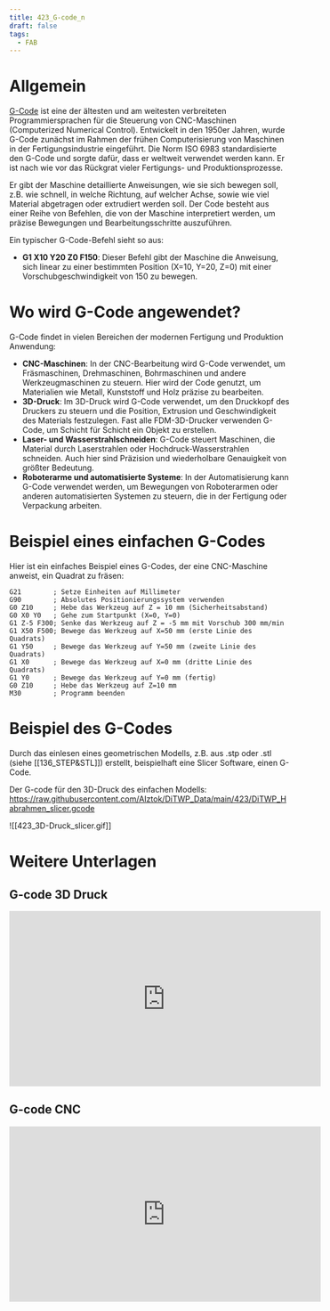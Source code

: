 ```yaml
---
title: 423_G-code_n
draft: false
tags:
  - FAB
---
```

# Allgemein

[G-Code](https://en.wikipedia.org/wiki/G-code) ist eine der ältesten und am weitesten verbreiteten Programmiersprachen für die Steuerung von CNC-Maschinen (Computerized Numerical Control). Entwickelt in den 1950er Jahren, wurde G-Code zunächst im Rahmen der frühen Computerisierung von Maschinen in der Fertigungsindustrie eingeführt. Die Norm ISO 6983 standardisierte den G-Code und sorgte dafür, dass er weltweit verwendet werden kann. Er ist nach wie vor das Rückgrat vieler Fertigungs- und Produktionsprozesse.

Er gibt der Maschine detaillierte Anweisungen, wie sie sich bewegen soll, z.B. wie schnell, in welche Richtung, auf welcher Achse, sowie wie viel Material abgetragen oder extrudiert werden soll. Der Code besteht aus einer Reihe von Befehlen, die von der Maschine interpretiert werden, um präzise Bewegungen und Bearbeitungsschritte auszuführen.

Ein typischer G-Code-Befehl sieht so aus:

- **G1 X10 Y20 Z0 F150**: Dieser Befehl gibt der Maschine die Anweisung, sich linear zu einer bestimmten Position (X=10, Y=20, Z=0) mit einer Vorschubgeschwindigkeit von 150 zu bewegen.

# Wo wird G-Code angewendet?

G-Code findet in vielen Bereichen der modernen Fertigung und Produktion Anwendung:

- **CNC-Maschinen**: In der CNC-Bearbeitung wird G-Code verwendet, um Fräsmaschinen, Drehmaschinen, Bohrmaschinen und andere Werkzeugmaschinen zu steuern. Hier wird der Code genutzt, um Materialien wie Metall, Kunststoff und Holz präzise zu bearbeiten.
- **3D-Druck**: Im 3D-Druck wird G-Code verwendet, um den Druckkopf des Druckers zu steuern und die Position, Extrusion und Geschwindigkeit des Materials festzulegen. Fast alle FDM-3D-Drucker verwenden G-Code, um Schicht für Schicht ein Objekt zu erstellen.
- **Laser- und Wasserstrahlschneiden**: G-Code steuert Maschinen, die Material durch Laserstrahlen oder Hochdruck-Wasserstrahlen schneiden. Auch hier sind Präzision und wiederholbare Genauigkeit von größter Bedeutung.
- **Roboterarme und automatisierte Systeme**: In der Automatisierung kann G-Code verwendet werden, um Bewegungen von Roboterarmen oder anderen automatisierten Systemen zu steuern, die in der Fertigung oder Verpackung arbeiten.

# Beispiel eines einfachen G-Codes

Hier ist ein einfaches Beispiel eines G-Codes, der eine CNC-Maschine anweist, ein Quadrat zu fräsen:
```
G21        ; Setze Einheiten auf Millimeter
G90        ; Absolutes Positionierungssystem verwenden
G0 Z10     ; Hebe das Werkzeug auf Z = 10 mm (Sicherheitsabstand)
G0 X0 Y0   ; Gehe zum Startpunkt (X=0, Y=0)
G1 Z-5 F300; Senke das Werkzeug auf Z = -5 mm mit Vorschub 300 mm/min
G1 X50 F500; Bewege das Werkzeug auf X=50 mm (erste Linie des Quadrats)
G1 Y50     ; Bewege das Werkzeug auf Y=50 mm (zweite Linie des Quadrats)
G1 X0      ; Bewege das Werkzeug auf X=0 mm (dritte Linie des Quadrats)
G1 Y0      ; Bewege das Werkzeug auf Y=0 mm (fertig)
G0 Z10     ; Hebe das Werkzeug auf Z=10 mm
M30        ; Programm beenden

```

# Beispiel des G-Codes 

Durch das einlesen eines geometrischen Modells, z.B. aus .stp oder .stl (siehe [[136_STEP&STL]]) erstellt, beispielhaft eine Slicer Software, einen G-Code.

Der G-code für den 3D-Druck des einfachen Modells:
https://raw.githubusercontent.com/AIztok/DiTWP_Data/main/423/DiTWP_Habrahmen_slicer.gcode

![[423_3D-Druck_slicer.gif]]

# Weitere Unterlagen
## G-code 3D Druck

<iframe width="560" height="315" src="https://www.youtube.com/embed/2TByiMNduss?si=7IWzbMD-WHwlniGX" title="YouTube video player" frameborder="0" allow="accelerometer; autoplay; clipboard-write; encrypted-media; gyroscope; picture-in-picture; web-share" referrerpolicy="strict-origin-when-cross-origin" allowfullscreen></iframe>


## G-code CNC

<iframe width="560" height="315" src="https://www.youtube.com/embed/FKspL_2U-qk?si=ztYjlIaj2JeVVYGM" title="YouTube video player" frameborder="0" allow="accelerometer; autoplay; clipboard-write; encrypted-media; gyroscope; picture-in-picture; web-share" referrerpolicy="strict-origin-when-cross-origin" allowfullscreen></iframe>


